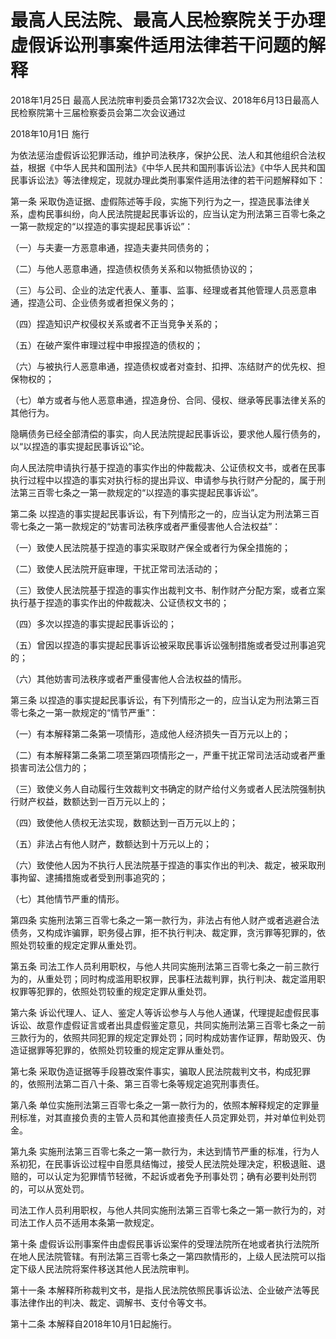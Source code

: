 # 最高人民法院、最高人民检察院关于办理虚假诉讼刑事案件适用法律若干问题的解释

2018年1月25日 最高人民法院审判委员会第1732次会议、2018年6月13日最高人民检察院第十三届检察委员会第二次会议通过

2018年10月1日 施行

<!-- INFO END -->

为依法惩治虚假诉讼犯罪活动，维护司法秩序，保护公民、法人和其他组织合法权益，根据《中华人民共和国刑法》《中华人民共和国刑事诉讼法》《中华人民共和国民事诉讼法》等法律规定，现就办理此类刑事案件适用法律的若干问题解释如下：

第一条 采取伪造证据、虚假陈述等手段，实施下列行为之一，捏造民事法律关系，虚构民事纠纷，向人民法院提起民事诉讼的，应当认定为刑法第三百零七条之一第一款规定的“以捏造的事实提起民事诉讼”：

（一）与夫妻一方恶意串通，捏造夫妻共同债务的；

（二）与他人恶意串通，捏造债权债务关系和以物抵债协议的；

（三）与公司、企业的法定代表人、董事、监事、经理或者其他管理人员恶意串通，捏造公司、企业债务或者担保义务的；

（四）捏造知识产权侵权关系或者不正当竞争关系的；

（五）在破产案件审理过程中申报捏造的债权的；

（六）与被执行人恶意串通，捏造债权或者对查封、扣押、冻结财产的优先权、担保物权的；

（七）单方或者与他人恶意串通，捏造身份、合同、侵权、继承等民事法律关系的其他行为。

隐瞒债务已经全部清偿的事实，向人民法院提起民事诉讼，要求他人履行债务的，以“以捏造的事实提起民事诉讼”论。

向人民法院申请执行基于捏造的事实作出的仲裁裁决、公证债权文书，或者在民事执行过程中以捏造的事实对执行标的提出异议、申请参与执行财产分配的，属于刑法第三百零七条之一第一款规定的“以捏造的事实提起民事诉讼”。

第二条 以捏造的事实提起民事诉讼，有下列情形之一的，应当认定为刑法第三百零七条之一第一款规定的“妨害司法秩序或者严重侵害他人合法权益”：

（一）致使人民法院基于捏造的事实采取财产保全或者行为保全措施的；

（二）致使人民法院开庭审理，干扰正常司法活动的；

（三）致使人民法院基于捏造的事实作出裁判文书、制作财产分配方案，或者立案执行基于捏造的事实作出的仲裁裁决、公证债权文书的；

（四）多次以捏造的事实提起民事诉讼的；

（五）曾因以捏造的事实提起民事诉讼被采取民事诉讼强制措施或者受过刑事追究的；

（六）其他妨害司法秩序或者严重侵害他人合法权益的情形。

第三条 以捏造的事实提起民事诉讼，有下列情形之一的，应当认定为刑法第三百零七条之一第一款规定的“情节严重”：

（一）有本解释第二条第一项情形，造成他人经济损失一百万元以上的；

（二）有本解释第二条第二项至第四项情形之一，严重干扰正常司法活动或者严重损害司法公信力的；

（三）致使义务人自动履行生效裁判文书确定的财产给付义务或者人民法院强制执行财产权益，数额达到一百万元以上的；

（四）致使他人债权无法实现，数额达到一百万元以上的；

（五）非法占有他人财产，数额达到十万元以上的；

（六）致使他人因为不执行人民法院基于捏造的事实作出的判决、裁定，被采取刑事拘留、逮捕措施或者受到刑事追究的；

（七）其他情节严重的情形。

第四条 实施刑法第三百零七条之一第一款行为，非法占有他人财产或者逃避合法债务，又构成诈骗罪，职务侵占罪，拒不执行判决、裁定罪，贪污罪等犯罪的，依照处罚较重的规定定罪从重处罚。

第五条 司法工作人员利用职权，与他人共同实施刑法第三百零七条之一前三款行为的，从重处罚；同时构成滥用职权罪，民事枉法裁判罪，执行判决、裁定滥用职权罪等犯罪的，依照处罚较重的规定定罪从重处罚。

第六条 诉讼代理人、证人、鉴定人等诉讼参与人与他人通谋，代理提起虚假民事诉讼、故意作虚假证言或者出具虚假鉴定意见，共同实施刑法第三百零七条之一前三款行为的，依照共同犯罪的规定定罪处罚；同时构成妨害作证罪，帮助毁灭、伪造证据罪等犯罪的，依照处罚较重的规定定罪从重处罚。

第七条 采取伪造证据等手段篡改案件事实，骗取人民法院裁判文书，构成犯罪的，依照刑法第二百八十条、第三百零七条等规定追究刑事责任。

第八条 单位实施刑法第三百零七条之一第一款行为的，依照本解释规定的定罪量刑标准，对其直接负责的主管人员和其他直接责任人员定罪处罚，并对单位判处罚金。

第九条 实施刑法第三百零七条之一第一款行为，未达到情节严重的标准，行为人系初犯，在民事诉讼过程中自愿具结悔过，接受人民法院处理决定，积极退赃、退赔的，可以认定为犯罪情节轻微，不起诉或者免予刑事处罚；确有必要判处刑罚的，可以从宽处罚。

司法工作人员利用职权，与他人共同实施刑法第三百零七条之一第一款行为的，对司法工作人员不适用本条第一款规定。

第十条 虚假诉讼刑事案件由虚假民事诉讼案件的受理法院所在地或者执行法院所在地人民法院管辖。有刑法第三百零七条之一第四款情形的，上级人民法院可以指定下级人民法院将案件移送其他人民法院审判。

第十一条 本解释所称裁判文书，是指人民法院依照民事诉讼法、企业破产法等民事法律作出的判决、裁定、调解书、支付令等文书。

第十二条 本解释自2018年10月1日起施行。